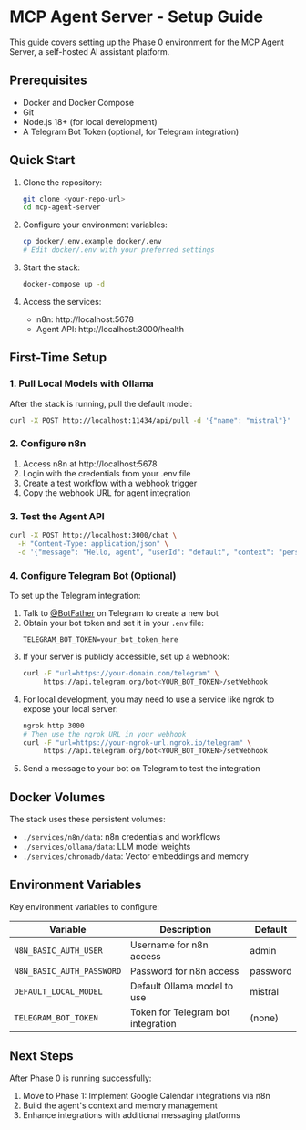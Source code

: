 # MCP Agent Server - Setup Guide

This guide covers setting up the Phase 0 environment for the MCP Agent Server, a self-hosted AI assistant platform.

## Prerequisites

- Docker and Docker Compose
- Git
- Node.js 18+ (for local development)
- A Telegram Bot Token (optional, for Telegram integration)

## Quick Start

1. Clone the repository:
   ```bash
   git clone <your-repo-url>
   cd mcp-agent-server
   ```

2. Configure your environment variables:
   ```bash
   cp docker/.env.example docker/.env
   # Edit docker/.env with your preferred settings
   ```

3. Start the stack:
   ```bash
   docker-compose up -d
   ```

4. Access the services:
   - n8n: http://localhost:5678
   - Agent API: http://localhost:3000/health

## First-Time Setup

### 1. Pull Local Models with Ollama

After the stack is running, pull the default model:

```bash
curl -X POST http://localhost:11434/api/pull -d '{"name": "mistral"}'
```

### 2. Configure n8n

1. Access n8n at http://localhost:5678
2. Login with the credentials from your .env file
3. Create a test workflow with a webhook trigger
4. Copy the webhook URL for agent integration

### 3. Test the Agent API

```bash
curl -X POST http://localhost:3000/chat \
  -H "Content-Type: application/json" \
  -d '{"message": "Hello, agent", "userId": "default", "context": "personal"}'
```

### 4. Configure Telegram Bot (Optional)

To set up the Telegram integration:

1. Talk to [@BotFather](https://t.me/botfather) on Telegram to create a new bot
2. Obtain your bot token and set it in your `.env` file:
   ```
   TELEGRAM_BOT_TOKEN=your_bot_token_here
   ```
3. If your server is publicly accessible, set up a webhook:
   ```bash
   curl -F "url=https://your-domain.com/telegram" \
        https://api.telegram.org/bot<YOUR_BOT_TOKEN>/setWebhook
   ```
4. For local development, you may need to use a service like ngrok to expose your local server:
   ```bash
   ngrok http 3000
   # Then use the ngrok URL in your webhook
   curl -F "url=https://your-ngrok-url.ngrok.io/telegram" \
        https://api.telegram.org/bot<YOUR_BOT_TOKEN>/setWebhook
   ```
5. Send a message to your bot on Telegram to test the integration

## Docker Volumes

The stack uses these persistent volumes:

- `./services/n8n/data`: n8n credentials and workflows
- `./services/ollama/data`: LLM model weights
- `./services/chromadb/data`: Vector embeddings and memory

## Environment Variables

Key environment variables to configure:

| Variable | Description | Default |
|----------|-------------|---------|
| `N8N_BASIC_AUTH_USER` | Username for n8n access | admin |
| `N8N_BASIC_AUTH_PASSWORD` | Password for n8n access | password |
| `DEFAULT_LOCAL_MODEL` | Default Ollama model to use | mistral |
| `TELEGRAM_BOT_TOKEN` | Token for Telegram bot integration | (none) |

## Next Steps

After Phase 0 is running successfully:

1. Move to Phase 1: Implement Google Calendar integrations via n8n
2. Build the agent's context and memory management
3. Enhance integrations with additional messaging platforms 